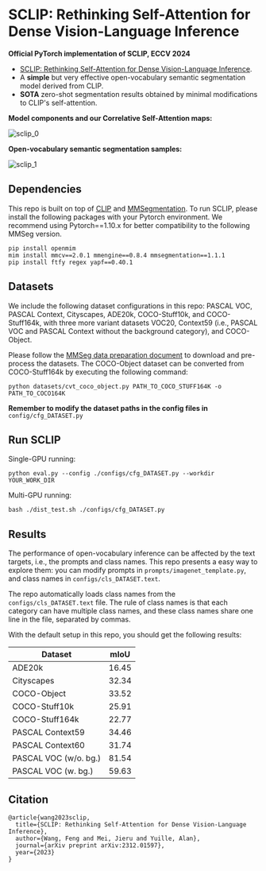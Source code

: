 # SCLIP: Rethinking Self-Attention for Dense Vision-Language Inference

**Official PyTorch implementation of SCLIP, ECCV 2024**

* [SCLIP: Rethinking Self-Attention for Dense Vision-Language Inference](https://arxiv.org/pdf/2312.01597.pdf).
* A **simple** but very effective open-vocabulary semantic segmentation model derived from CLIP.
* **SOTA** zero-shot segmentation results obtained by minimal modifications to CLIP's self-attention.

**Model components and our Correlative Self-Attention maps:**

![sclip_0](figs/sclip_0.png)

**Open-vocabulary semantic segmentation samples:**

![sclip_1](figs/sclip_1.png)



## Dependencies

This repo is built on top of [CLIP](https://github.com/openai/CLIP) and [MMSegmentation](https://github.com/open-mmlab/mmsegmentation). To run SCLIP, please install the following packages with your Pytorch environment. We recommend using Pytorch==1.10.x for better compatibility to the following MMSeg version.

```
pip install openmim
mim install mmcv==2.0.1 mmengine==0.8.4 mmsegmentation==1.1.1
pip install ftfy regex yapf==0.40.1
```



## Datasets
We include the following dataset configurations in this repo: PASCAL VOC, PASCAL Context, Cityscapes, ADE20k, COCO-Stuff10k, and COCO-Stuff164k, with three more variant datasets VOC20, Context59 (i.e., PASCAL VOC and PASCAL Context without the background category), and COCO-Object.

Please follow the [MMSeg data preparation document](https://github.com/open-mmlab/mmsegmentation/blob/main/docs/en/user_guides/2_dataset_prepare.md) to download and pre-process the datasets. The COCO-Object dataset can be converted from COCO-Stuff164k by executing the following command:

```
python datasets/cvt_coco_object.py PATH_TO_COCO_STUFF164K -o PATH_TO_COCO164K
```

**Remember to modify the dataset paths in the config files in** `config/cfg_DATASET.py`



## Run SCLIP
Single-GPU running:

```
python eval.py --config ./configs/cfg_DATASET.py --workdir YOUR_WORK_DIR
```

Multi-GPU running:
```
bash ./dist_test.sh ./configs/cfg_DATASET.py
```



## Results

The performance of open-vocabulary inference can be affected by the text targets, i.e., the prompts and class names. This repo presents a easy way to explore them: you can modify prompts in `prompts/imagenet_template.py`, and class names in `configs/cls_DATASET.text`. 

The repo automatically loads class names from the `configs/cls_DATASET.text` file. The rule of class names is that each category can have multiple class names, and these class names share one line in the file, separated by commas.

With the default setup in this repo, you should get the following results:

| Dataset               | mIoU  |
| --------------------- | ----- |
| ADE20k                | 16.45 |
| Cityscapes            | 32.34 |
| COCO-Object           | 33.52 |
| COCO-Stuff10k         | 25.91 |
| COCO-Stuff164k        | 22.77 |
| PASCAL Context59      | 34.46 |
| PASCAL Context60      | 31.74 |
| PASCAL VOC (w/o. bg.) | 81.54 |
| PASCAL VOC (w. bg.)   | 59.63 |



## Citation

```
@article{wang2023sclip,
  title={SCLIP: Rethinking Self-Attention for Dense Vision-Language Inference},
  author={Wang, Feng and Mei, Jieru and Yuille, Alan},
  journal={arXiv preprint arXiv:2312.01597},
  year={2023}
}
```
